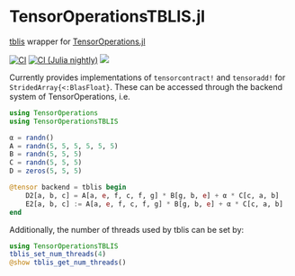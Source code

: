 # TensorOperationsTBLIS.jl
[tblis](https://github.com/devinamatthews/tblis) wrapper for [TensorOperations.jl]()

[![CI][ci-img]][ci-url] [![CI (Julia nightly)][ci-julia-nightly-img]][ci-julia-nightly-url] [![][codecov-img]][codecov-url]

[ci-img]: https://github.com/lkdvos/TensorOperationsTBLIS.jl/actions/workflows/ci.yml/badge.svg
[ci-url]: https://github.com/lkdvos/TensorOperationsTBLIS.jl/actions/workflows/ci.yml

[ci-julia-nightly-img]: https://github.com/lkdvos/TensorOperationsTBLIS.jl/actions/workflows/ci-julia-nightly.yml/badge.svg
[ci-julia-nightly-url]: https://github.com/lkdvos/TensorOperationsTBLIS.jl/actions/workflows/ci-julia-nightly.yml

[codecov-img]: https://codecov.io/gh/lkdvos/TensorOperationsTBLIS.jl/branch/master/graph/badge.svg
[codecov-url]: https://codecov.io/gh/lkdvos/TensorOperationsTBLIS.jl

Currently provides implementations of `tensorcontract!` and `tensoradd!` for `StridedArray{<:BlasFloat}`. These can be accessed through the backend system of TensorOperations, i.e.
```julia
using TensorOperations
using TensorOperationsTBLIS

α = randn()
A = randn(5, 5, 5, 5, 5, 5)
B = randn(5, 5, 5)
C = randn(5, 5, 5)
D = zeros(5, 5, 5)

@tensor backend = tblis begin
    D2[a, b, c] = A[a, e, f, c, f, g] * B[g, b, e] + α * C[c, a, b]
    E2[a, b, c] := A[a, e, f, c, f, g] * B[g, b, e] + α * C[c, a, b]
end
```

Additionally, the number of threads used by tblis can be set by:
```julia
using TensorOperationsTBLIS
tblis_set_num_threads(4)
@show tblis_get_num_threads()
```
